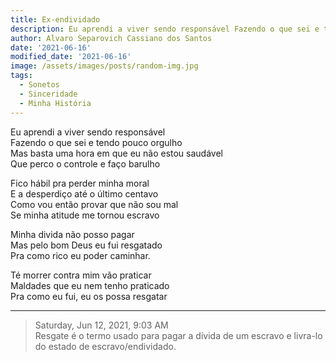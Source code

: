 ```yaml
---
title: Ex-endividado
description: Eu aprendi a viver sendo responsável Fazendo o que sei e tendo pouco orgulho
author: Alvaro Separovich Cassiano dos Santos
date: '2021-06-16'
modified_date: '2021-06-16'
image: /assets/images/posts/random-img.jpg
tags:
  - Sonetos
  - Sinceridade
  - Minha História
---    
```

Eu aprendi a viver sendo responsável   
Fazendo o que sei e tendo pouco orgulho   
Mas basta uma hora em que eu não estou saudável   
Que perco o controle e faço barulho   
   
Fico hábil pra perder minha moral   
E a desperdiço até o último centavo    
Como vou então provar que não sou mal   
Se minha atitude me tornou escravo   
   
Minha divida não posso pagar    
Mas pelo bom Deus eu fui resgatado   
Pra como rico eu poder caminhar.   
   
Té morrer contra mim vão praticar   
Maldades que eu nem tenho praticado   
Pra como eu fui, eu os possa resgatar    

______

> Saturday, Jun 12, 2021, 9:03 AM    
> Resgate é o termo usado para pagar a dívida de um escravo e livra-lo do estado de escravo/endividado.